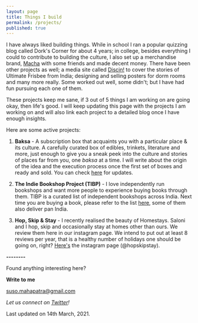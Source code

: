 ```yaml
---
layout: page
title: Things I build
permalink: /projects/
published: true
---
```

I have always liked building things. While in school I ran a popular quizzing blog called Dork's Corner for about 4 years; in college, besides everything I could to contribute to building the culture, I also set up a merchandise brand, [Macha](https://www.facebook.com/machaitsokay) with some friends and made decent money. There have been other projects as well; a media site called [Discin!](https://discin.in/) to cover the stories of Ultimate Frisbee from India; designing and selling posters for dorm rooms and many more really. Some worked out well, some didn't; but I have had fun pursuing each one of them.

These projects keep me sane, if 3 out of 5 things I am working on are going okay, then life's good. I will keep updating this page with the projects I am working on and will also link each project to a detailed blog once I have enough insights. 

Here are some active projects:

1. **Baksa** - A subscription box that acquaints you with a particular place & its culture. A carefully curated box of edibles, trinkets, literature and more, just enough to give you a sneak peek into the culture and stories of places far from you, one _baksa_ at a time. I will write about the origin of the idea and the execution process once the first set of boxes and ready and sold. You can check [here](https://www.twitter.com/getbaksa/) for updates. 

2. **The Indie Bookshop Project (TIBP)** - I love independently run bookshops and want more people to experience buying books through them. TIBP is a curated list of independent bookshops across India. Next time you are buying a book, please refer to the list [here](https://www.bit.ly/IndieBookshop/), some of them also deliver pan India.

3. **Hop, Skip & Stay** - I recently realised the beauty of Homestays. Saloni and I hop, skip and occasionally stay at homes other than ours. We review them here in our instagram page. We intend to put out at least 8 reviews per year, that is a healthy number of holidays one should be going on, right? [Here's](https://www.instagram/hopskipstay/) the instagram page (@hopskipstay).

**--------**

Found anything interesting here? 

**Write to me**

[suso.mahapatra@gmail.com](mailto:suso.mahapatra@gmail.com)

_Let us connect on [Twitter](https://www.twitter.com/whysosuso/)!_

Last updated on 14th March, 2021.
